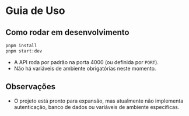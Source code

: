 
# Guia de Uso

## Como rodar em desenvolvimento

```bash
pnpm install
pnpm start:dev
```

- A API roda por padrão na porta 4000 (ou definida por `PORT`).
- Não há variáveis de ambiente obrigatórias neste momento.

## Observações

- O projeto está pronto para expansão, mas atualmente não implementa autenticação, banco de dados ou variáveis de ambiente específicas.

